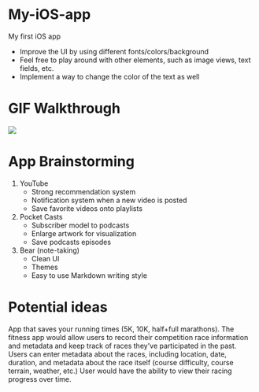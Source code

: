 # My-iOS-app

My first iOS app

- Improve the UI by using different fonts/colors/background
- Feel free to play around with other elements, such as image views, text fields, etc.
- Implement a way to change the color of the text as well

# GIF Walkthrough
![](https://github.com/drkchn/My-iOS-app/assets/57195399/ca470a15-a61b-41a6-ba83-fdc637c9cde1)

# App Brainstorming

1. YouTube
   - Strong recommendation system
   - Notification system when a new video is posted
   - Save favorite videos onto playlists
2. Pocket Casts
   - Subscriber model to podcasts
   - Enlarge artwork for visualization
   - Save podcasts episodes
3. Bear (note-taking)
   - Clean UI
   - Themes
   - Easy to use Markdown writing style

# Potential ideas

App that saves your running times (5K, 10K, half+full marathons). The fitness app would allow users to record their competition race information and metadata and keep track of races they've participated in the past. Users can enter metadata about the races, including location, date, duration, and metadata about the race itself (course difficulty, course terrain, weather, etc.) User would have the ability to view their racing progress over time.
